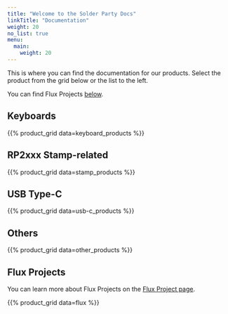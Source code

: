 ```yaml
---
title: "Welcome to the Solder Party Docs"
linkTitle: "Documentation"
weight: 20
no_list: true
menu:
  main:
    weight: 20
---
```


This is where you can find the documentation for our products. Select the product from the grid below or the list to the left.

You can find Flux Projects [below](#flux-projects).

## Keyboards

{{% product_grid data=keyboard_products %}}

## RP2xxx Stamp-related

{{% product_grid data=stamp_products %}}

## USB Type-C

{{% product_grid data=usb-c_products %}}

## Others

{{% product_grid data=other_products %}}

## Flux Projects

You can learn more about Flux Projects on the [Flux Project page](/docs/flux).

{{% product_grid data=flux %}}
